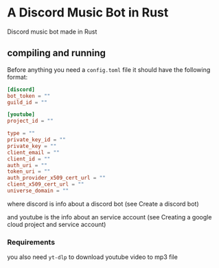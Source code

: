 # A Discord Music Bot in Rust

Discord music bot made in Rust


## compiling and running

Before anything you need a `config.toml` file it should have the following format:

```toml
[discord]
bot_token = ""
guild_id = ""

[youtube]
project_id = ""

type = ""
private_key_id = ""
private_key = ""
client_email = ""
client_id = ""
auth_uri = ""
token_uri = ""
auth_provider_x509_cert_url = ""
client_x509_cert_url = ""
universe_domain = ""
```

where discord is info about a discord bot (see Create a discord bot)

and youtube is the info about an service account (see Creating a google cloud project and service account)


### Requirements

you also need `yt-dlp` to download youtube video to mp3 file